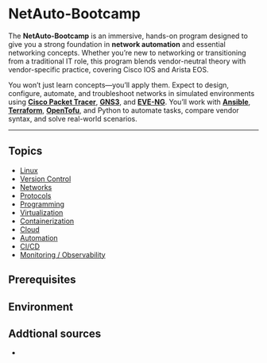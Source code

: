 # NetAuto-Bootcamp

The **NetAuto-Bootcamp** is an immersive, hands-on program designed to give you a strong foundation in **network automation** and essential networking concepts. Whether you’re new to networking or transitioning from a traditional IT role, this program blends vendor-neutral theory with vendor-specific practice, covering Cisco IOS and Arista EOS.

You won’t just learn concepts—you’ll apply them. Expect to design, configure, automate, and troubleshoot networks in simulated environments using **[Cisco Packet Tracer](https://www.netacad.com/courses/packet-tracer)**, **[GNS3](https://www.gns3.com/)**, and **[EVE-NG](https://www.eve-ng.net/)**. You’ll work with **[Ansible](https://www.ansible.com/)**, **[Terraform](https://www.terraform.io/)**, **[OpenTofu](https://opentofu.org/)**, and Python to automate tasks, compare vendor syntax, and solve real-world scenarios.

---

## Topics
* [Linux](/Topics/Linux/readme.md) 
* [Version Control](/Topics/VersionControl/readme.md)
* [Networks](/Topics/Networks/readme.md) 
* [Protocols](/Topics/Protocols/readme.md)
* [Programming](/Topics/Programming/readme.md)
* [Virtualization](/Topics/Virtualization/readme.md)
* [Containerization](/Topics/Containerization/readme.md)
* [Cloud](/Topics/Cloud/readme.md)
* [Automation](/Topics/Automation/readme.md)
* [CI/CD](/Topics/CI/readme.md)
* [Monitoring / Observability](/Topics/Monitoring/readme.md)

## Prerequisites


## Environment


## Addtional sources
* 
